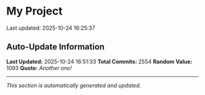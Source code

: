 # My Project


Last updated: 2025-10-24 16:25:37

































































































































































































































































































































































































































































































































































































































































































































































































































































































































































































































































































































































































































































































































































































































































































































































































































































































































































































































































































































































































































































































































































































































































































































































































































































































































































































































































































































































































































































































































































































































































## Auto-Update Information

**Last Updated:** 2025-10-24 16:51:33
**Total Commits:** 2554
**Random Value:** 1093
**Quote:** _Another one!_

---
_This section is automatically generated and updated._